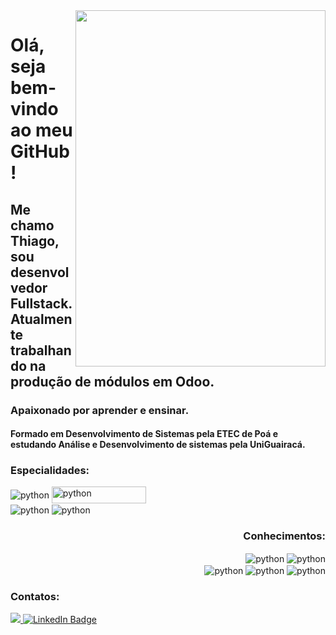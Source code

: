 <img src="https://creazilla-store.fra1.digitaloceanspaces.com/cliparts/1998567/coding-svg-clipart-md.png" width="400px" height="570px" align="right"/>
<h1 align="left">Olá, seja bem-vindo ao meu GitHub!</h1> 
<h2 align="left">Me chamo Thiago, sou desenvolvedor Fullstack.<br/>Atualmente trabalhando na produção de módulos em Odoo.</h2>
<h3 align="left">Apaixonado por aprender e ensinar.</h3>
<h4 align="left">Formado em Desenvolvimento de Sistemas pela ETEC de Poá e <br/>estudando Análise e Desenvolvimento de sistemas pela UniGuairacá.</h4>

<h3>Especialidades:</h3>
<div style="justify-content: space-between;" id="badges"> 
    <div align="left">
        <img align="center" alt="python" src="https://img.shields.io/badge/Python-3776AB?style=for-the-badge&logo=python&logoColor=white">
        <img align="center" alt="python" src="https://img.shields.io/badge/PostgreSQL-316192?style=for-the-badge&logo=postgresql&logoColor=white" width="151px" height="27px"><br/>
        <img align="center" alt="python" src="https://img.shields.io/badge/Odoo-714B67.svg?style=for-the-badge&logo=Odoo&logoColor=white">
        <img align="center" alt="python" src="https://img.shields.io/badge/JavaScript-323330?style=for-the-badge&logo=javascript&logoColor=F7DF1E">
        <h3 align="right">Conhecimentos:</h3>
    </div>
    <div align="right">
        <img align="center" alt="python" src="https://img.shields.io/badge/HTML5-E34F26?style=for-the-badge&logo=html5&logoColor=white">
        <img align="center" alt="python" src="https://img.shields.io/badge/CSS3-1572B6?style=for-the-badge&logo=css3&logoColor=white"><br/>
        <img align="center" alt="python" src="https://img.shields.io/badge/C%23-239120?style=for-the-badge&logo=c-sharp&logoColor=white">
        <img align="center" alt="python" src="https://img.shields.io/badge/Java-ED8B00?style=for-the-badge&logo=openjdk&logoColor=white">
        <img align="center" alt="python" src="https://img.shields.io/badge/MySQL-00000F?style=for-the-badge&logo=mysql&logoColor=white">
    </div>
</div>

### Contatos:
<div id="contacts">
  <a href="mailto:martins.fm28@outlook.com" target="_blank">
    <img src="https://img.shields.io/badge/Microsoft%20Outlook-0078D4.svg?style=for-the-badge&logo=Microsoft-Outlook&logoColor=white">
  </a>
  <a href="https://www.linkedin.com/in/thiago-martins-79360321b/" target="_blank">
    <img src="https://img.shields.io/badge/LinkedIn-blue?style=for-the-badge&logo=linkedin&logoColor=white" alt="LinkedIn Badge"/>
  </a>
</div>
